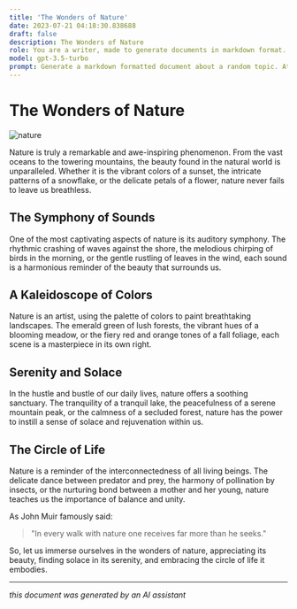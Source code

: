 ```yaml
---
title: 'The Wonders of Nature'
date: 2023-07-21 04:18:30.838688
draft: false
description: The Wonders of Nature
role: You are a writer, made to generate documents in markdown format. It is very important that all of the documents you generate are in valid markdown format.
model: gpt-3.5-turbo
prompt: Generate a markdown formatted document about a random topic. At the bottom, include a disclaimer explaining that the document was generated by you. The first line of the document should be the title. Make sure that the entire document is in proper markdown format, using a mix of various tags to make the document visually appealing.
---
```


# The Wonders of Nature

![nature](https://images.unsplash.com/photo-1535421400106-7fe581eb9b22)

Nature is truly a remarkable and awe-inspiring phenomenon. From the vast oceans to the towering mountains, the beauty found in the natural world is unparalleled. Whether it is the vibrant colors of a sunset, the intricate patterns of a snowflake, or the delicate petals of a flower, nature never fails to leave us breathless.

## The Symphony of Sounds

One of the most captivating aspects of nature is its auditory symphony. The rhythmic crashing of waves against the shore, the melodious chirping of birds in the morning, or the gentle rustling of leaves in the wind, each sound is a harmonious reminder of the beauty that surrounds us.

## A Kaleidoscope of Colors

Nature is an artist, using the palette of colors to paint breathtaking landscapes. The emerald green of lush forests, the vibrant hues of a blooming meadow, or the fiery red and orange tones of a fall foliage, each scene is a masterpiece in its own right.

## Serenity and Solace

In the hustle and bustle of our daily lives, nature offers a soothing sanctuary. The tranquility of a tranquil lake, the peacefulness of a serene mountain peak, or the calmness of a secluded forest, nature has the power to instill a sense of solace and rejuvenation within us.

## The Circle of Life

Nature is a reminder of the interconnectedness of all living beings. The delicate dance between predator and prey, the harmony of pollination by insects, or the nurturing bond between a mother and her young, nature teaches us the importance of balance and unity.

As John Muir famously said:

> "In every walk with nature one receives far more than he seeks."

So, let us immerse ourselves in the wonders of nature, appreciating its beauty, finding solace in its serenity, and embracing the circle of life it embodies.

---

*this document was generated by an AI assistant*